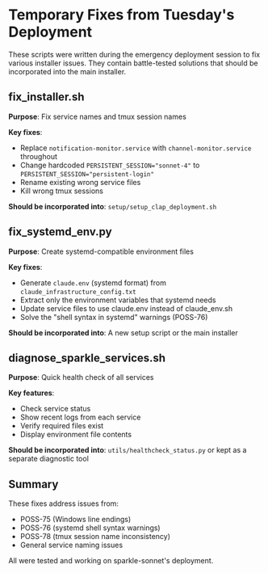 # Temporary Fixes from Tuesday's Deployment

These scripts were written during the emergency deployment session to fix various installer issues. They contain battle-tested solutions that should be incorporated into the main installer.

## fix_installer.sh
**Purpose**: Fix service names and tmux session names

**Key fixes**:
- Replace `notification-monitor.service` with `channel-monitor.service` throughout
- Change hardcoded `PERSISTENT_SESSION="sonnet-4"` to `PERSISTENT_SESSION="persistent-login"`
- Rename existing wrong service files
- Kill wrong tmux sessions

**Should be incorporated into**: `setup/setup_clap_deployment.sh`

## fix_systemd_env.py
**Purpose**: Create systemd-compatible environment files

**Key fixes**:
- Generate `claude.env` (systemd format) from `claude_infrastructure_config.txt`
- Extract only the environment variables that systemd needs
- Update service files to use claude.env instead of claude_env.sh
- Solve the "shell syntax in systemd" warnings (POSS-76)

**Should be incorporated into**: A new setup script or the main installer

## diagnose_sparkle_services.sh
**Purpose**: Quick health check of all services

**Key features**:
- Check service status
- Show recent logs from each service
- Verify required files exist
- Display environment file contents

**Should be incorporated into**: `utils/healthcheck_status.py` or kept as a separate diagnostic tool

## Summary
These fixes address issues from:
- POSS-75 (Windows line endings)
- POSS-76 (systemd shell syntax warnings)  
- POSS-78 (tmux session name inconsistency)
- General service naming issues

All were tested and working on sparkle-sonnet's deployment.